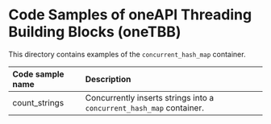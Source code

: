 # Code Samples of oneAPI Threading Building Blocks (oneTBB)
This directory contains examples of the `concurrent_hash_map` container.

| Code sample name | Description
|:--- |:---
| count_strings | Concurrently inserts strings into a `concurrent_hash_map` container.
